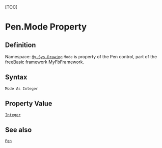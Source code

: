 [TOC]
# Pen.Mode Property

## Definition
Namespace: [`My.Sys.Drawing`](My.Sys.Drawing.md)
`Mode` is property of the Pen control, part of the freeBasic framework MyFbFramework.
## Syntax
```freeBasic
Mode As Integer
```
## Property Value
[`Integer`]("https://www.freebasic.net/wiki/KeyPgInteger")
## See also
[`Pen`](Pen.md)
